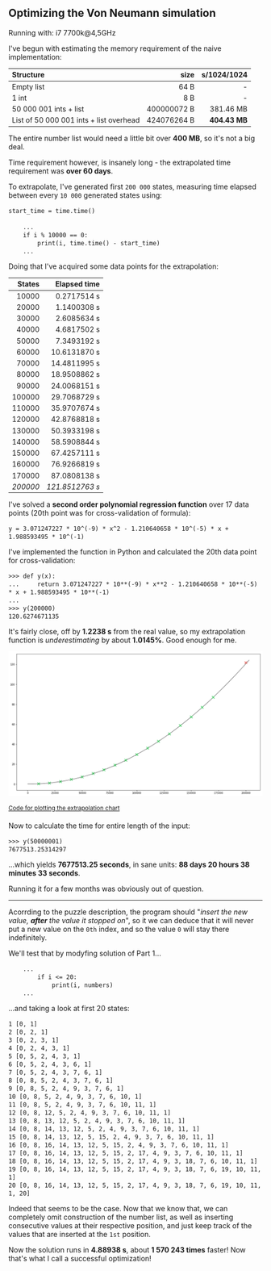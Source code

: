 ## Optimizing the Von Neumann simulation

Running with: i7 7700k@4,5GHz

I've begun with estimating the memory requirement of the naive implementation:

| Structure                                 |          size |   s/1024/1024 |
|:------------------------------------------|--------------:|--------------:|
| Empty list                                |          64 B |             - |
| 1 int                                     |           8 B |             - |
| 50 000 001 ints + list                    |   400000072 B |     381.46 MB |
| List of 50 000 001 ints + list overhead   |   424076264 B | **404.43 MB** |

The entire number list would need a little bit over **400 MB**, so it's not a big deal.

Time requirement however, is insanely long - the extrapolated time requirement was **over 60 days**.

To extrapolate, I've generated first `200 000` states, measuring time elapsed between every `10 000`
generated states using:

```
start_time = time.time()

    ...
    if i % 10000 == 0:
        print(i, time.time() - start_time)
    ...
```

Doing that I've acquired some data points for the extrapolation:

|    States |  Elapsed time |
|----------:|--------------:|
|     10000 |   0.2717514 s |
|     20000 |   1.1400308 s |
|     30000 |   2.6085634 s |
|     40000 |   4.6817502 s |
|     50000 |   7.3493192 s |
|     60000 |  10.6131870 s |
|     70000 |  14.4811995 s |
|     80000 |  18.9508862 s |
|     90000 |  24.0068151 s |
|    100000 |  29.7068729 s |
|    110000 |  35.9707674 s |
|    120000 |  42.8768818 s |
|    130000 |  50.3933198 s |
|    140000 |  58.5908844 s |
|    150000 |  67.4257111 s |
|    160000 |  76.9266819 s |
|    170000 |  87.0808138 s |
|  *200000* |*121.8512763 s*|

I've solved a **second order polynomial regression function** over 17 data points (20th point was
for cross-validation of formula):

```
y = 3.071247227 * 10^(-9) * x^2 - 1.210640658 * 10^(-5) * x + 1.988593495 * 10^(-1)
```

I've implemented the function in Python and calculated the 20th data point for cross-validation:

```
>>> def y(x):
...     return 3.071247227 * 10**(-9) * x**2 - 1.210640658 * 10**(-5) * x + 1.988593495 * 10**(-1)
...
>>> y(200000)
120.6274671135
```

It's fairly close, off by **1.2238 s** from the real value, so my extrapolation function is
*underestimating* by about **1.0145%**. Good enough for me.

![Extrapolation plot](extrapolation_plot.png)

<sup>[Code for plotting the extrapolation chart][1]</sup>

Now to calculate the time for entire length of the input:

```
>>> y(50000001)
7677513.25314297
```

...which yields **7677513.25 seconds**, in sane units: **88 days 20 hours 38 minutes 33 seconds**.

Running it for a few months was obviously out of question.

---

Acorrding to the puzzle description, the program should "*insert the new value, **after** the value
it stopped on*", so it we can deduce that it will never put a new value on the `0th` index,
and so the value `0` will stay there indefinitely.

We'll test that by modyfing solution of Part 1...

```
    ...
        if i <= 20:
            print(i, numbers)
    ...
```

...and taking a look at first 20 states:

```
1 [0, 1]
2 [0, 2, 1]
3 [0, 2, 3, 1]
4 [0, 2, 4, 3, 1]
5 [0, 5, 2, 4, 3, 1]
6 [0, 5, 2, 4, 3, 6, 1]
7 [0, 5, 2, 4, 3, 7, 6, 1]
8 [0, 8, 5, 2, 4, 3, 7, 6, 1]
9 [0, 8, 5, 2, 4, 9, 3, 7, 6, 1]
10 [0, 8, 5, 2, 4, 9, 3, 7, 6, 10, 1]
11 [0, 8, 5, 2, 4, 9, 3, 7, 6, 10, 11, 1]
12 [0, 8, 12, 5, 2, 4, 9, 3, 7, 6, 10, 11, 1]
13 [0, 8, 13, 12, 5, 2, 4, 9, 3, 7, 6, 10, 11, 1]
14 [0, 8, 14, 13, 12, 5, 2, 4, 9, 3, 7, 6, 10, 11, 1]
15 [0, 8, 14, 13, 12, 5, 15, 2, 4, 9, 3, 7, 6, 10, 11, 1]
16 [0, 8, 16, 14, 13, 12, 5, 15, 2, 4, 9, 3, 7, 6, 10, 11, 1]
17 [0, 8, 16, 14, 13, 12, 5, 15, 2, 17, 4, 9, 3, 7, 6, 10, 11, 1]
18 [0, 8, 16, 14, 13, 12, 5, 15, 2, 17, 4, 9, 3, 18, 7, 6, 10, 11, 1]
19 [0, 8, 16, 14, 13, 12, 5, 15, 2, 17, 4, 9, 3, 18, 7, 6, 19, 10, 11, 1]
20 [0, 8, 16, 14, 13, 12, 5, 15, 2, 17, 4, 9, 3, 18, 7, 6, 19, 10, 11, 1, 20]
```

Indeed that seems to be the case. Now that we know that, we can completely omit construction of
the number list, as well as inserting consecutive values at their respective position, and just
keep track of the values that are inserted at the `1st` position.

Now the solution runs in **4.88938 s**, about **1 570 243 times** faster! Now that's what I call a
successful optimization!

[1]: extrapolation.py
